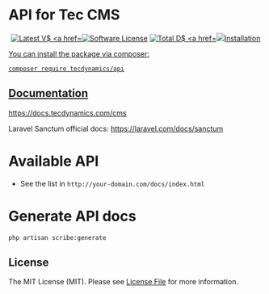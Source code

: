# API for Tec CMS

<p align="center">
    <a href="https://packagist.org/packages/tecdynamics/api"><img src="https://img.shields.io/packagist/v/tecdynamics/api.svg?style=flat-square" alt="Latest V$
    <a href="/LICENSE"><img src="https://img.shields.io/badge/license-MIT-brightgreen.svg?style=flat-square" alt="Software License"></a>
    <a href="https://packagist.org/packages/tecdynamics/api"><img src="https://img.shields.io/packagist/dt/tecdynamics/api.svg?style=flat-square" alt="Total D$
    <a href="https://codeclimate.com/github/tecdynamics/api/maintainability"><img src="https://api.codeclimate.com/v1/badges/a6e4612307e3b3bf8252/maintainabil$
</p>

## Installation

You can install the package via composer:

```shell
composer require tecdynamics/api
```

## Documentation

https://docs.tecdynamics.com/cms

Laravel Sanctum official docs: https://laravel.com/docs/sanctum

# Available API

- See the list in `http://your-domain.com/docs/index.html`

# Generate API docs
```shell
php artisan scribe:generate
```
 
 
  
## License

The MIT License (MIT). Please see [License File](LICENSE) for more information.

